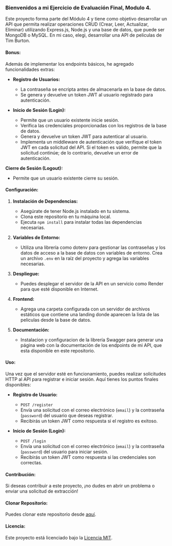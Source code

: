 ### Bienvenidos a mi Ejercicio de Evaluación Final, Modulo 4.

Este proyecto forma parte del Módulo 4 y tiene como objetivo desarrollar un API que permita realizar operaciones CRUD (Crear, Leer, Actualizar, Eliminar) utilizando Express.js, Node.js y una base de datos, que puede ser MongoDB o MySQL.
En mi caso, elegi, desarrollar una API de peliculas de Tim Burton.

#### Bonus:
Además de implementar los endpoints básicos, he  agregado funcionalidades extras:

- **Registro de Usuarios:**
  - La contraseña se encripta antes de almacenarla en la base de datos.
  - Se genera y devuelve un token JWT al usuario registrado para autenticación.

- **Inicio de Sesión (Login):**
  - Permite que un usuario existente inicie sesión.
  - Verifica las credenciales proporcionadas con los registros de la base de datos.
  - Genera y devuelve un token JWT para autenticar al usuario.
  - Implementa un middleware de autenticación que verifique el token JWT en cada solicitud del API. Si
    el token es válido, permite que la solicitud continúe; de lo contrario, devuelve un error de
    autenticación.
    
**Cierre  de Sesión (Logout):**
- Permite que un usuario existente cierre su sesión.

#### Configuración:

1. **Instalación de Dependencias:**
   - Asegúrate de tener Node.js instalado en tu sistema.
   - Clona este repositorio en tu máquina local.
   - Ejecuta `npm install` para instalar todas las dependencias necesarias.

2. **Variables de Entorno:**
   - Utiliza una librería como dotenv para gestionar las contraseñas y los datos de acceso a la base de datos con variables de entorno. Crea un archivo `.env` en la raíz del proyecto y agrega las variables necesarias.

3. **Despliegue:**
   - Puedes desplegar el servidor de la API en un servicio como Render para que esté disponible en Internet.

4. **Frontend:**
   - Agrega una carpeta configurada con un servidor de archivos estáticos que contiene una landing donde aparecen la lista de las peliculas desde la base de datos.

5. **Documentación:**
   - Instalacion y configuracion de la librería Swagger para generar una página web con la documentación de los endpoints de mi API, que esta disponible en este repositorio.

#### Uso:

Una vez que el servidor esté en funcionamiento, puedes realizar solicitudes HTTP al API para registrar e iniciar sesión. Aquí tienes los puntos finales disponibles:

- **Registro de Usuario:** 
  - `POST /register`
  - Envía una solicitud con el correo electrónico (`email`) y la contraseña (`password`) del usuario que deseas registrar.
  - Recibirás un token JWT como respuesta si el registro es exitoso.

- **Inicio de Sesión (Login):** 
  - `POST /login`
  - Envía una solicitud con el correo electrónico (`email`) y la contraseña (`password`) del usuario para iniciar sesión.
  - Recibirás un token JWT como respuesta si las credenciales son correctas.

#### Contribución:

Si deseas contribuir a este proyecto, ¡no dudes en abrir un problema o enviar una solicitud de extracción!

#### Clonar Repositorio:

Puedes clonar este repositorio desde [aquí](https://github.com/Adalab/modulo-4-evaluacion-final-gabriela-ppv.git).

#### Licencia:

Este proyecto está licenciado bajo la [Licencia MIT](LICENSE).



